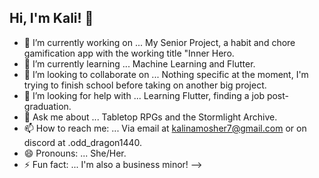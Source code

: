 ## Hi, I'm Kali! 👋
- 🔭 I’m currently working on ... My Senior Project, a habit and chore gamification app with the working title "Inner Hero.
- 🌱 I’m currently learning ... Machine Learning and Flutter.
- 👯 I’m looking to collaborate on ... Nothing specific at the moment, I'm trying to finish school before taking on another big project.
- 🤔 I’m looking for help with ... Learning Flutter, finding a job post-graduation.
- 💬 Ask me about ... Tabletop RPGs and the Stormlight Archive.
- 📫 How to reach me: ... Via email at kalinamosher7@gmail.com or on discord at .odd_dragon1440.
- 😄 Pronouns: ... She/Her.
- ⚡ Fun fact: ... I'm also a business minor!
-->
